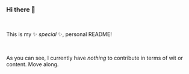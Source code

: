 ### Hi there 👋

<br>

This is my ✨ _special_ ✨, personal README!

<br>

As you can see, I currently have *nothing* to contribute in terms of wit or content. Move along.

<!--
**Squillyprice01/Squillyprice01** is a ✨ _special_ ✨ repository because its `README.md` (this file) appears on your GitHub profile.

Here are some ideas to get you started:

- 🔭 I’m currently working on ...
- 🌱 I’m currently learning ...
- 👯 I’m looking to collaborate on ...
- 🤔 I’m looking for help with ...
- 💬 Ask me about ...
- 📫 How to reach me: ...
- 😄 Pronouns: ...
- ⚡ Fun fact: ...
-->

